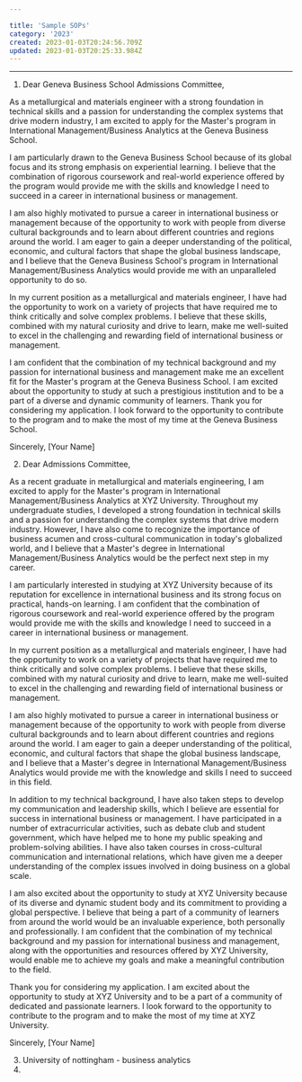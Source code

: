```yaml
---

title: 'Sample SOPs'
category: '2023'
created: 2023-01-03T20:24:56.709Z
updated: 2023-01-03T20:25:33.984Z
---
```

---

1. Dear Geneva Business School Admissions Committee,

As a metallurgical and materials engineer with a strong foundation in technical skills and a passion for understanding the complex systems that drive modern industry, I am excited to apply for the Master's program in International Management/Business Analytics at the Geneva Business School.

I am particularly drawn to the Geneva Business School because of its global focus and its strong emphasis on experiential learning. I believe that the combination of rigorous coursework and real-world experience offered by the program would provide me with the skills and knowledge I need to succeed in a career in international business or management.

I am also highly motivated to pursue a career in international business or management because of the opportunity to work with people from diverse cultural backgrounds and to learn about different countries and regions around the world. I am eager to gain a deeper understanding of the political, economic, and cultural factors that shape the global business landscape, and I believe that the Geneva Business School's program in International Management/Business Analytics would provide me with an unparalleled opportunity to do so.

In my current position as a metallurgical and materials engineer, I have had the opportunity to work on a variety of projects that have required me to think critically and solve complex problems. I believe that these skills, combined with my natural curiosity and drive to learn, make me well-suited to excel in the challenging and rewarding field of international business or management.

I am confident that the combination of my technical background and my passion for international business and management make me an excellent fit for the Master's program at the Geneva Business School. I am excited about the opportunity to study at such a prestigious institution and to be a part of a diverse and dynamic community of learners. Thank you for considering my application. I look forward to the opportunity to contribute to the program and to make the most of my time at the Geneva Business School.

Sincerely, [Your Name]


2. Dear Admissions Committee,

As a recent graduate in metallurgical and materials engineering, I am excited to apply for the Master's program in International Management/Business Analytics at XYZ University. Throughout my undergraduate studies, I developed a strong foundation in technical skills and a passion for understanding the complex systems that drive modern industry. However, I have also come to recognize the importance of business acumen and cross-cultural communication in today's globalized world, and I believe that a Master's degree in International Management/Business Analytics would be the perfect next step in my career.

I am particularly interested in studying at XYZ University because of its reputation for excellence in international business and its strong focus on practical, hands-on learning. I am confident that the combination of rigorous coursework and real-world experience offered by the program would provide me with the skills and knowledge I need to succeed in a career in international business or management.

In my current position as a metallurgical and materials engineer, I have had the opportunity to work on a variety of projects that have required me to think critically and solve complex problems. I believe that these skills, combined with my natural curiosity and drive to learn, make me well-suited to excel in the challenging and rewarding field of international business or management.

I am also highly motivated to pursue a career in international business or management because of the opportunity to work with people from diverse cultural backgrounds and to learn about different countries and regions around the world. I am eager to gain a deeper understanding of the political, economic, and cultural factors that shape the global business landscape, and I believe that a Master's degree in International Management/Business Analytics would provide me with the knowledge and skills I need to succeed in this field.

In addition to my technical background, I have also taken steps to develop my communication and leadership skills, which I believe are essential for success in international business or management. I have participated in a number of extracurricular activities, such as debate club and student government, which have helped me to hone my public speaking and problem-solving abilities. I have also taken courses in cross-cultural communication and international relations, which have given me a deeper understanding of the complex issues involved in doing business on a global scale.

I am also excited about the opportunity to study at XYZ University because of its diverse and dynamic student body and its commitment to providing a global perspective. I believe that being a part of a community of learners from around the world would be an invaluable experience, both personally and professionally. I am confident that the combination of my technical background and my passion for international business and management, along with the opportunities and resources offered by XYZ University, would enable me to achieve my goals and make a meaningful contribution to the field.

Thank you for considering my application. I am excited about the opportunity to study at XYZ University and to be a part of a community of dedicated and passionate learners. I look forward to the opportunity to contribute to the program and to make the most of my time at XYZ University.

Sincerely, [Your Name]


3. University of nottingham - business analytics
4. 
